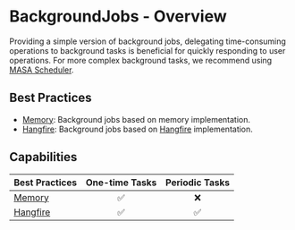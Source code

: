 ﻿# BackgroundJobs - Overview

Providing a simple version of background jobs, delegating time-consuming operations to background tasks is beneficial for quickly responding to user operations. For more complex background tasks, we recommend using [MASA Scheduler](/stack/scheduler/introduce).

## Best Practices

* [Memory](/framework/building-blocks/background-jobs/memory): Background jobs based on memory implementation.
* [Hangfire](/framework/building-blocks/background-jobs/hangfire): Background jobs based on [Hangfire](https://www.hangfire.io/) implementation.

## Capabilities

| Best Practices                                              | One-time Tasks | Periodic Tasks |
|:--------------------------------------------------|:-----:|:-----:|
| [Memory](/framework/building-blocks/background-jobs/memory) |   ✅   |   ❌   |
| [Hangfire](/framework/building-blocks/background-jobs/hangfire) |   ✅   |   ✅   |